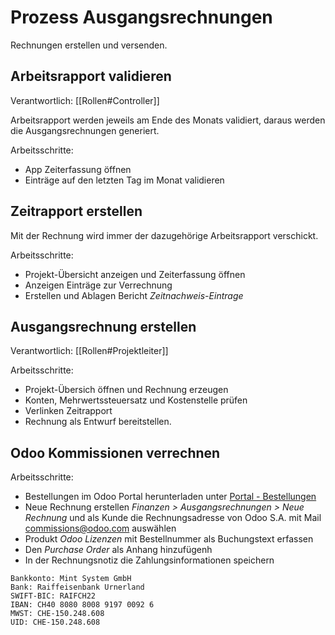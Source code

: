 # Prozess Ausgangsrechnungen
Rechnungen erstellen und versenden.

## Arbeitsrapport validieren
Verantwortlich: [[Rollen#Controller]]

Arbeitsrapport werden jeweils am Ende des Monats validiert, daraus werden die Ausgangsrechnungen generiert.

Arbeitsschritte:
* App Zeiterfassung  öffnen
* Einträge auf den letzten Tag im Monat validieren

## Zeitrapport erstellen

Mit der Rechnung wird immer der dazugehörige Arbeitsrapport verschickt.

Arbeitsschritte:

* Projekt-Übersicht anzeigen und Zeiterfassung öffnen
* Anzeigen Einträge zur Verrechnung
* Erstellen und Ablagen Bericht *Zeitnachweis-Eintrage*

## Ausgangsrechnung erstellen
Verantwortlich: [[Rollen#Projektleiter]]

Arbeitsschritte:
* Projekt-Übersich öffnen und Rechnung erzeugen
* Konten, Mehrwertssteuersatz und Kostenstelle prüfen
* Verlinken Zeitrapport
* Rechnung als Entwurf bereitstellen.

## Odoo Kommissionen verrechnen

Arbeitsschritte:
* Bestellungen im Odoo Portal herunterladen unter [Portal - Bestellungen](https://www.odoo.com/de_DE/my/purchase)
* Neue Rechnung erstellen *Finanzen > Ausgangsrechnungen > Neue Rechnung* und als Kunde die Rechnungsadresse von Odoo S.A. mit Mail 	
commissions@odoo.com auswählen
* Produkt *Odoo Lizenzen* mit Bestellnummer als Buchungstext erfassen
* Den *Purchase Order* als Anhang hinzufügenh
* In der Rechnungsnotiz die Zahlungsinformationen speichern

```
Bankkonto: Mint System GmbH
Bank: Raiffeisenbank Urnerland
SWIFT-BIC: RAIFCH22
IBAN: CH40 8080 8008 9197 0092 6
MWST: CHE-150.248.608
UID: CHE-150.248.608
```